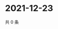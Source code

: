 # 2021-12-23

共 0 条

<!-- BEGIN WEIBO -->
<!-- 最后更新时间 Thu Dec 23 2021 15:09:13 GMT+0800 (China Standard Time) -->

<!-- END WEIBO -->
